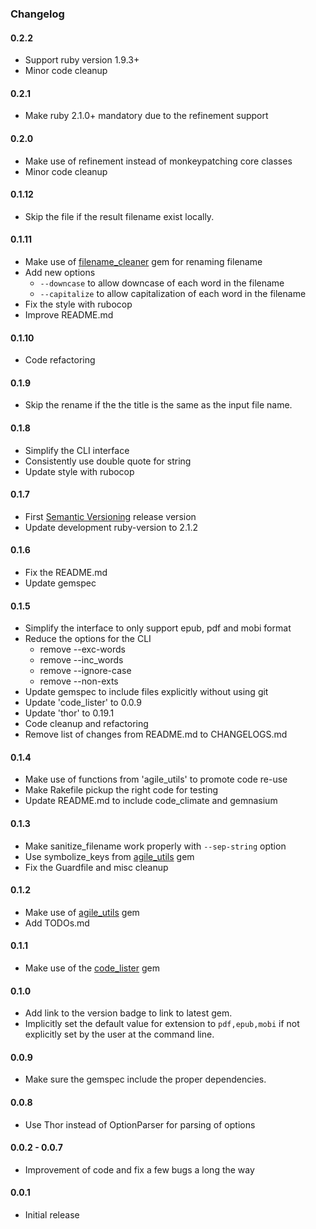 ### Changelog

#### 0.2.2

- Support ruby version 1.9.3+
- Minor code cleanup

#### 0.2.1

- Make ruby 2.1.0+ mandatory due to the refinement support

#### 0.2.0

- Make use of refinement instead of monkeypatching core classes
- Minor code cleanup

#### 0.1.12

- Skip the file if the result filename exist locally.

#### 0.1.11

- Make use of [filename_cleaner][] gem for renaming filename
- Add new options
  * `--downcase` to allow downcase of each word in the filename
  * `--capitalize` to allow capitalization of each word in the filename
- Fix the style with rubocop
- Improve README.md

#### 0.1.10

- Code refactoring

#### 0.1.9

- Skip the rename if the the title is the same as the input file name.

#### 0.1.8

- Simplify the CLI interface
- Consistently use double quote for string
- Update style with rubocop

#### 0.1.7

- First [Semantic Versioning][] release version
- Update development ruby-version to 2.1.2

#### 0.1.6

- Fix the README.md
- Update gemspec

#### 0.1.5

- Simplify the interface to only support epub, pdf and mobi format
- Reduce the options for the CLI
  * remove --exc-words
  * remove --inc_words
  * remove --ignore-case
  * remove --non-exts
- Update gemspec to include files explicitly without using git
- Update 'code_lister' to 0.0.9
- Update 'thor' to 0.19.1
- Code cleanup and refactoring
- Remove list of changes from README.md to CHANGELOGS.md

#### 0.1.4

- Make use of functions from 'agile_utils' to promote code re-use
- Make Rakefile pickup the right code for testing
- Update README.md to include code_climate and gemnasium

#### 0.1.3

- Make sanitize_filename work properly with `--sep-string` option
- Use symbolize_keys from [agile_utils][] gem
- Fix the Guardfile and misc cleanup

#### 0.1.2

- Make use of [agile_utils] gem
- Add TODOs.md

#### 0.1.1

- Make use of the [code_lister][] gem

#### 0.1.0

- Add link to the version badge to link to latest gem.
- Implicitly set the default value for extension to `pdf,epub,mobi` if
  not explicitly set by the user at the command line.

#### 0.0.9

- Make sure the gemspec include the proper dependencies.

#### 0.0.8

- Use Thor instead of OptionParser for parsing of options

#### 0.0.2 - 0.0.7

- Improvement of code and fix a few bugs a long the way

#### 0.0.1

- Initial release

[agile_utils]: https://rubygems.org/gems/agile_utils
[filename_cleaner]: https://rubygems.org/gems/filename_cleaner
[code_lister]: https://rubygems.org/gems/code_lister
[Semantic Versioning]: http://semver.org
